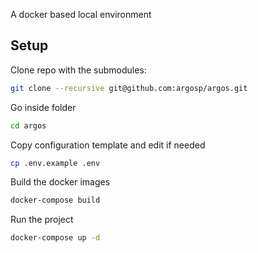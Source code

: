 A docker based local environment

## Setup

Clone repo with the submodules:

```bash
git clone --recursive git@github.com:argosp/argos.git
```

Go inside folder

```bash
cd argos
```

Copy configuration template and edit if needed

```bash
cp .env.example .env
```

Build the docker images

```bash
docker-compose build
```

Run the project

```bash
docker-compose up -d
```
